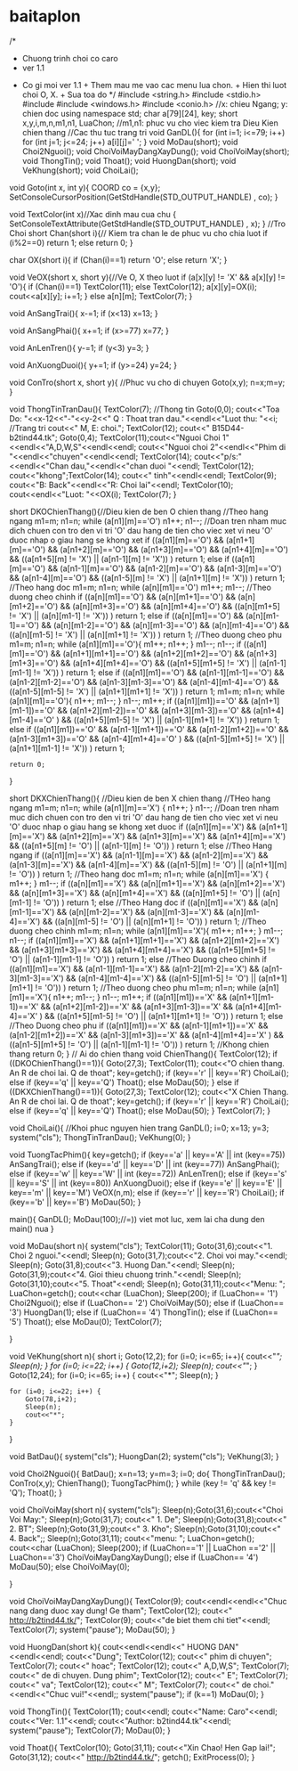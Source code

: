 # baitaplon
/*
- Chuong trinh choi co caro
- ver 1.1
* Co gi moi ver 1.1
		+ Them mau me vao cac menu lua chon.
		+ Hien thi luot choi O, X.
		+ Sua toa do
*/
#include <string.h>
#include <stdio.h>
#include <iostream>
#include <windows.h>
#include <conio.h>
//x: chieu Ngang; y: chien doc
using namespace std;
char a[79][24], key;
short x,y,i,m,n,m1,n1, LuaChon; //m1,n1: phuc vu cho viec kiem tra Dieu Kien chien thang
//Cac thu tuc trang tri
void GanDL(){
    for (int i=1; i<=79; i++)
        for (int j=1; j<=24; j++)
            a[i][j]=' ';
}
void MoDau(short);
void Choi2Nguoi();
void ChoiVoiMayDangXayDung();
void ChoiVoiMay(short);
void ThongTin();
void Thoat();
void HuongDan(short);
void VeKhung(short);
void ChoiLai();

void Goto(int x, int y){
    COORD co = {x,y};
    SetConsoleCursorPosition(GetStdHandle(STD_OUTPUT_HANDLE) , co);
}

void TextColor(int x)//Xac dinh mau cua chu
{
  SetConsoleTextAttribute(GetStdHandle(STD_OUTPUT_HANDLE) , x);
}
//Tro Choi
short Chan(short i){// Kiem tra chan le de phuc vu cho chia luot
    if (i%2==0) return 1;
    else return 0;
}

char OX(short i){
    if (Chan(i)==1) return 'O';
    else return 'X';
}

void VeOX(short x, short y){//Ve O, X theo luot
    if (a[x][y] != 'X' && a[x][y] != 'O'){
         if (Chan(i)==1) TextColor(11); else TextColor(12);
         a[x][y]=OX(i);
         cout<<a[x][y];
         i+=1;
    }
    else a[n][m];
    TextColor(7);
}

void AnSangTrai(){
    x-=1;
    if (x<13) x=13;
}

void AnSangPhai(){
    x+=1;
    if (x>=77) x=77;
}

void AnLenTren(){
    y-=1;
    if (y<3) y=3;
}

void AnXuongDuoi(){
    y+=1;
    if (y>=24) y=24;
}

void ConTro(short x, short y){  //Phuc vu cho di chuyen
    Goto(x,y);
    n=x;m=y;
}

void ThongTinTranDau(){
    TextColor(7);
    //Thong tin
    Goto(0,0); cout<<"Toa Do: "<<x-12<<"-"<<y-2<<"    Q : Thoat tran dau."<<endl<<"Luot thu: "<<i;
    //Trang tri
    cout<<"     M, E: choi.";
    TextColor(12); cout<<"           B15D44-b2tind44.tk";
    Goto(0,4); TextColor(11);cout<<"Nguoi Choi 1"<<endl<<"A,D,W,S"<<endl<<endl;
               cout<<"Nguoi choi 2"<<endl<<"Phim di "<<endl<<"chuyen"<<endl<<endl;
    TextColor(14); cout<<"p/s:"<<endl<<"Chan dau,"<<endl<<"chan duoi "<<endl; TextColor(12); cout<<"khong";TextColor(14); cout<<" tinh"<<endl<<endl;
    TextColor(9); cout<<"B: Back"<<endl<<"R: Choi lai"<<endl;
    TextColor(10); cout<<endl<<"Luot: "<<OX(i);
    TextColor(7);
}

short DKOChienThang(){//Dieu kien de ben O chien thang
    //Theo hang ngang
    m1=m; n1=n;
    while (a[n1][m]=='O')
        n1++;
    n1--;
    //Doan tren nham muc dich chuen con tro den vi tri 'O' dau hang de tien cho viec xet vi neu 'O' duoc nhap o giau hang se khong xet
    if ((a[n1][m]=='O') && (a[n1+1][m]=='O') && (a[n1+2][m]=='O') && (a[n1+3][m]=='O') && (a[n1+4][m]=='O') && ((a[n1+5][m] != 'X') || (a[n1-1][m] != 'X')) ) return 1; else
    if ((a[n1][m]=='O') && (a[n1-1][m]=='O') && (a[n1-2][m]=='O') && (a[n1-3][m]=='O') && (a[n1-4][m]=='O') && ((a[n1-5][m] != 'X') || (a[n1+1][m] != 'X')) ) return 1;
    //Theo hang doc
    m1=m; n1=n;
    while (a[n][m1]=='O')
        m1++;
    m1--;
    //Theo duong cheo chinh
    if ((a[n][m1]=='O') && (a[n][m1+1]=='O') && (a[n][m1+2]=='O') && (a[n][m1+3]=='O') && (a[n][m1+4]=='O') && ((a[n][m1+5] != 'X') || (a[n][m1-1] != 'X')) ) return 1; else
    if ((a[n][m1]=='O') && (a[n][m1-1]=='O') && (a[n][m1-2]=='O') && (a[n][m1-3]=='O') && (a[n][m1-4]=='O') && ((a[n][m1-5] != 'X') || (a[n][m1+1] != 'X')) ) return 1;
    //Theo duong cheo phu
    m1=m; n1=n;
    while (a[n1][m1]=='O'){
        m1++; n1++;
    }
    m1--; n1--;
    if ((a[n1][m1]=='O') && (a[n1+1][m1+1]=='O') && (a[n1+2][m1+2]=='O') && (a[n1+3][m1+3]=='O') && (a[n1+4][m1+4]=='O') && ((a[n1+5][m1+5] != 'X') || (a[n1-1][m1-1] != 'X')) ) return 1; else
    if ((a[n1][m1]=='O') && (a[n1-1][m1-1]=='O') && (a[n1-2][m1-2]=='O') && (a[n1-3][m1-3]=='O') && (a[n1-4][m1-4]=='O') && ((a[n1-5][m1-5] != 'X') || (a[n1+1][m1+1] != 'X')) ) return 1;
    m1=m; n1=n;
    while (a[n1][m1]=='O'){
        n1++; m1--;
    }
    n1--; m1++;
    if ((a[n1][m1])=='O' && (a[n1+1][m1-1])=='O' && (a[n1+2][m1-2])=='O' && (a[n1+3][m1-3])=='O' && (a[n1+4][m1-4]=='O' ) && ((a[n1+5][m1-5] != 'X') || (a[n1-1][m1+1] != 'X')) ) return 1; else
    if ((a[n1][m1])=='O' && (a[n1-1][m1+1])=='O' && (a[n1-2][m1+2])=='O' && (a[n1-3][m1+3])=='O' && (a[n1-4][m1+4]=='O' ) && ((a[n1-5][m1+5] != 'X') || (a[n1+1][m1-1] != 'X')) ) return 1;

    return 0;
}

short DKXChienThang(){ //Dieu kien de ben X chien thang
    //THeo hang ngang
    m1=m; n1=n;
    while (a[n1][m]=='X') {
        n1++;
    }
    n1--;
    //Doan tren nham muc dich chuen con tro den vi tri 'O' dau hang de tien cho viec xet vi neu 'O' duoc nhap o giau hang se khong xet duoc
    if ((a[n1][m]=='X') && (a[n1+1][m]=='X') && (a[n1+2][m]=='X') && (a[n1+3][m]=='X') && (a[n1+4][m]=='X') && ((a[n1+5][m] != 'O') || (a[n1-1][m] != 'O')) ) return 1; else //Theo Hang ngang
    if ((a[n1][m]=='X') && (a[n1-1][m]=='X') && (a[n1-2][m]=='X') && (a[n1-3][m]=='X') && (a[n1-4][m]=='X') && ((a[n1-5][m] != 'O') || (a[n1+1][m] != 'O')) ) return 1;
    //Theo hang doc
    m1=m; n1=n;
    while (a[n][m1]=='X') {
        m1++;
    }
    m1--;
    if ((a[n][m1]=='X') && (a[n][m1+1]=='X') && (a[n][m1+2]=='X') && (a[n][m1+3]=='X') && (a[n][m1+4]=='X') && ((a[n][m1+5] != 'O') || (a[n][m1-1] != 'O')) ) return 1; else //Theo Hang doc
    if ((a[n][m1]=='X') && (a[n][m1-1]=='X') && (a[n][m1-2]=='X') && (a[n][m1-3]=='X') && (a[n][m1-4]=='X') && ((a[n][m1-5] != 'O') || (a[n][m1+1] != 'O')) ) return 1;
    //Theo duong cheo chinh
    m1=m; n1=n;
    while (a[n1][m1]=='X'){
        m1++; n1++;
    }
    m1--; n1--;
    if ((a[n1][m1]=='X') && (a[n1+1][m1+1]=='X') && (a[n1+2][m1+2]=='X') && (a[n1+3][m1+3]=='X') && (a[n1+4][m1+4]=='X') && ((a[n1+5][m1+5] != 'O') || (a[n1-1][m1-1] != 'O')) ) return 1; else //Theo Duong cheo chinh
    if ((a[n1][m1]=='X') && (a[n1-1][m1-1]=='X') && (a[n1-2][m1-2]=='X') && (a[n1-3][m1-3]=='X') && (a[n1-4][m1-4]=='X') && ((a[n1-5][m1-5] != 'O') || (a[n1+1][m1+1] != 'O')) ) return 1;
    //Theo duong cheo phu
    m1=m; n1=n;
    while (a[n1][m1]=='X'){
        n1++; m1--;
    }
    n1--; m1++;
    if ((a[n1][m1])=='X' && (a[n1+1][m1-1])=='X' && (a[n1+2][m1-2])=='X' && (a[n1+3][m1-3])=='X' && (a[n1+4][m1-4]=='X' ) && ((a[n1+5][m1-5] != 'O') || (a[n1+1][m1+1] != 'O')) ) return 1; else //Theo Duong cheo phu
    if ((a[n1][m1])=='X' && (a[n1-1][m1+1])=='X' && (a[n1-2][m1+2])=='X' && (a[n1-3][m1+3])=='X' && (a[n1-4][m1+4]=='X' ) && ((a[n1-5][m1+5] != 'O') || (a[n1-1][m1-1] != 'O')) ) return 1;
    //Khong chien thang
    return 0;
}
// Ai do chien thang
void ChienThang(){
    TextColor(12);
    if ((DKOChienThang()==1)){
        Goto(27,3); TextColor(11); cout<<"O chien thang. An R de choi lai. Q de thoat";
        key=getch();
        if (key=='r' || key=='R') ChoiLai();
        else
            if (key=='q' || key=='Q') Thoat(); else MoDau(50);
    }
    else
        if ((DKXChienThang()==1)){
            Goto(27,3);  TextColor(12); cout<<"X Chien Thang. An R de choi lai. Q de thoat";
            key=getch();
        if (key=='r' || key=='R') ChoiLai();
        else
            if (key=='q' || key=='Q') Thoat(); else MoDau(50);
        }
    TextColor(7);
}

void ChoiLai(){ //Khoi phuc nguyen hien trang
    GanDL();
    i=0; x=13; y=3;
    system("cls");
    ThongTinTranDau();
    VeKhung(0);
}

void TuongTacPhim(){
    key=getch();
    if (key=='a' || key=='A' || int (key==75)) AnSangTrai(); else
    if (key=='d' || key=='D' || int (key==77)) AnSangPhai(); else
    if (key=='w' || key=='W' || int (key==72)) AnLenTren(); else
    if (key=='s' || key=='S' || int (key==80)) AnXuongDuoi(); else
    if (key=='e' || key=='E' || key=='m' || key=='M') VeOX(n,m); else
    if (key=='r' || key=='R') ChoiLai();
    if (key=='b' || key=='B') MoDau(50);
}

main(){
    GanDL();
    MoDau(100);//=)) viet mot luc, xem lai cha dung den main() nua
}

void MoDau(short n){
    system("cls");
    TextColor(11);
    Goto(31,6);cout<<"1. Choi 2 nguoi."<<endl;
    Sleep(n); Goto(31,7);cout<<"2. Choi voi may."<<endl;
    Sleep(n); Goto(31,8);cout<<"3. Huong Dan."<<endl;
    Sleep(n); Goto(31,9);cout<<"4. Gioi thieu chuong trinh."<<endl;
    Sleep(n); Goto(31,10);cout<<"5. Thoat"<<endl;
    Sleep(n); Goto(31,11);cout<<"Menu: ";
    LuaChon=getch();
    cout<<char (LuaChon);
    Sleep(200);
    if (LuaChon== '1') Choi2Nguoi(); else
    if (LuaChon== '2') ChoiVoiMay(50); else
    if (LuaChon== '3') HuongDan(1); else
    if (LuaChon== '4') ThongTin(); else
    if (LuaChon== '5') Thoat(); else MoDau(0);
    TextColor(7);

}

void VeKhung(short n){
    short i;
    Goto(12,2);
    for (i=0; i<=65; i++){
        cout<<"*"; Sleep(n);
    }
    for (i=0; i<=22; i++) {
        Goto(12,i+2);
        Sleep(n);
        cout<<"*";
    }
    Goto(12,24);
    for (i=0; i<=65; i++) {
        cout<<"*"; Sleep(n);
    }

    for (i=0; i<=22; i++) {
        Goto(78,i+2);
        Sleep(n);
        cout<<"*";
    }
}

void BatDau(){
    system("cls");
    HuongDan(2);
    system("cls");
    VeKhung(3);
}

void Choi2Nguoi(){
    BatDau();
    x=n=13; y=m=3;
    i=0;
    do{
        ThongTinTranDau();
        ConTro(x,y);
        ChienThang();
        TuongTacPhim();
    } while (key != 'q' && key != 'Q');
    Thoat();
}

void ChoiVoiMay(short n){
    system("cls");
    Sleep(n);Goto(31,6);cout<<"Choi Voi May:";
    Sleep(n);Goto(31,7); cout<<"  1. De";
    Sleep(n);Goto(31,8);cout<<"  2. BT";
    Sleep(n);Goto(31,9);cout<<"  3. Kho";
    Sleep(n);Goto(31,10);cout<<"  4. Back";;
    Sleep(n);Goto(31,11); cout<<"menu: ";
    LuaChon=getch();
    cout<<char (LuaChon);
    Sleep(200);
    if (LuaChon=='1' || LuaChon =='2' || LuaChon=='3') ChoiVoiMayDangXayDung(); else
    if (LuaChon== '4') MoDau(50); else ChoiVoiMay(0);

}

void ChoiVoiMayDangXayDung(){
    TextColor(9);  cout<<endl<<endl<<"Chuc nang dang duoc xay dung! Ge tham";
    TextColor(12); cout<<" http://b2tind44.tk/";
    TextColor(9);  cout<<"de biet them chi tiet"<<endl;
    TextColor(7);
    system("pause");
    MoDau(50);
}

void HuongDan(short k){
    cout<<endl<<endl<<"                             HUONG DAN"<<endl<<endl;
    cout<<"Dung";
    TextColor(12); cout<<" phim di chuyen";
    TextColor(7);  cout<<" hoac";
    TextColor(12); cout<<" A,D,W,S";
    TextColor(7);  cout<<" de di chuyen. Dung phim";
    TextColor(12); cout<<" E";
    TextColor(7);  cout<<" va";
    TextColor(12); cout<<" M";
    TextColor(7);  cout<<" de choi."<<endl<<"Chuc vui!"<<endl;;
    system("pause");
    if (k==1) MoDau(0);
}

void ThongTin(){
    TextColor(11);
    cout<<endl;
    cout<<"Name: Caro"<<endl;
    cout<<"Ver: 1.1"<<endl;
    cout<<"Author: b2tind44.tk"<<endl;
    system("pause");
    TextColor(7);
    MoDau(0);
}

void Thoat(){
    TextColor(10);
    Goto(31,11); cout<<"Xin Chao! Hen Gap lai!";
    Goto(31,12); cout<<" http://b2tind44.tk/";
    getch();
    ExitProcess(0);
}
